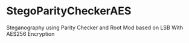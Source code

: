 # StegoParityCheckerAES

Steganography using Parity Checker and Root Mod based on LSB With AES256 Encryption
